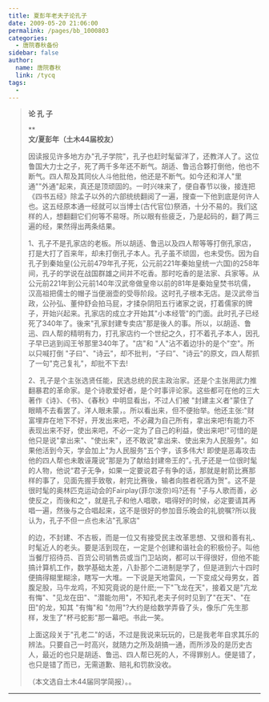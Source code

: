 ```yaml
---
title: 夏彭年老夫子论孔子
date: 2009-05-20 21:06:00
permalink: /pages/bb_1000803
categories: 
  - 唐院春秋备份
sidebar: false
author: 
  name: 唐院春秋
  link: /tycq
tags: 
  - 
---
```


> **论 孔 子**
>
> **  
> **文/夏彭年（土木44届校友）**
>
>
> 因读报见许多地方办"孔子学院"，孔子也赶时髦留洋了，还教洋人了。这位鲁国大力士之子，死了两千多年还不断气。胡适、鲁迅合夥打倒他，他也不断气。四人帮及其同伙人斗他批他，他还是不断气。如今还和洋人"里通""外通"起来，真还是顶顽固的。一时兴味来了，便自春节以後，接连把
> 《四书五经》除孟子以外的六部统统翻阅了一遍，搜查一下他到底是何许人也。这五经原本通一经就可以当博士(古代官位)祭酒，十分不易的。我们这样的人，想翻翻它们何等不易呀。所以眼有些疲乏，乃是起码的，翻了两三遍的经，果然得出两条结果。
>
>
> 1、孔子不是孔家店的老板。所以胡适、鲁迅以及四人帮等等打倒孔家店，打是大打了百来年，却未打倒孔子本人。孔子虽不顽固，也未受伤。因为自孔子到秦始皇(公元前479年孔子死，公元前221年秦始皇统一六国)的258年间，孔子的学说在战国群雄之间并不吃香。那时吃香的是法家、兵家等。从公元前221年到公元前140年汉武帝做皇帝以前的81年是秦始皇焚书坑儒，汉高祖把儒士的帽子当便溺壶的受辱阶段。这时孔子根本无店。是汉武帝当政，公孙弘、董仲舒会拍马屁，才揉杂阴阳五行诸家之说，打着儒家的牌子，开始兴起来。孔家店的成立才开始其"小本经管"的门面。此时孔子已经死了340年了。後来"孔家封建专卖店"那是後人的事。所以，以胡适、鲁迅、四人帮的精明有力，打孔家店约一个世纪之久，打不着孔子本人，因孔子早已逃到阎王爷那里340年了。"店"和
> "人"沾不着边!扑的是个"空"。所以只喊打倒 "子曰"、"诗云"，却不批判，“子曰”、"诗云"的原文，四人帮抓了一句"克己复礼"，却批不下去!
>
>
> 2、孔子是个主张选贤任能，民选总统的民主政治家。还是个主张用武力推翻暴君的革命家。是个诗歌爱好者，是个时事评论家。这些都可在他的三大著作《诗》、《书》、《春秋》中明显看出，不过人们被
> "封建主义者"蒙住了眼睛不去看罢了。洋人眼未蒙，。所以看出来，但不便抬举。他还主张:"财富埋弃在地下不好，开发出来吧，不必藏为自己所有，拿出来吧!有能力不表现出来不好，使出来吧，不必一定为了自己的利益，使出来吧!"可惜的是他只是说"拿出来"、"使出来"，还不敢说"拿出来、使出来为人民服务"。如果他活到今天，学会加上"为人民服务"五个字，该多伟大!
> 即使是恶毒攻击他的四人帮也未敢诬蔑说“那是为了献给封建帝王的”。·孔子还是一位很时髦的人物，他说“君子无争，如果一定要说君子有争的话，那就是射箭比赛那样的事了，见面先握手致敬，射完比赛後，输者向胜者祝酒为贺"。这不是很时髦的奥林匹克运动会的Fairplay(菲尔泼奈)吗?还有
> "子与人歌而善，必使反之，而後和之"，就是孔子和他人唱歌，唱得好的时候，必定要请其再唱一遍，然後与之合唱起来，这不是很好的参加音乐晚会的礼貌嘱?所以我认为，孔子不但一点也未沾"孔家店"
>
>
> 的边，不封建、不古板，而是一位又有接受民主改革思想、又很和善有礼、时髦近人的老头。要是活到现在，一定是个创建和谐社会的积极份子。叫他当餐厅招待员、百货公司销售员或当门卫站岗，都可以干得很好，但他不能搞计算机工作，数学基础太差，八卦那个二进制是学了，但是进到六十四时便搞得糊里糊涂，瞎写一大堆。一下说是天地雷风，一下变成父母男女，首腹足股，马牛龙鸡，不知究竟说的是什麽;一下"飞龙在天"，接着又是"亢龙有悔"、"见龙在田"、"潜能勿用"，不知孔老夫子何时见到了"在天"、"在田"的龙，知其
> "有悔"和 "勿用"?大约是给数学弄昏了头，像乐广先生那样，发生了"杯弓蛇影"那一幕吧。书此一笑。
>
>
> 上面这段关于"孔老二"的话，不过是我说来玩玩的，已是我老年自求其乐的辨法。只要自己一时高兴，就随力之所及胡搞一通，而所涉及的是历史古人，最近的也只是胡适、鲁迅、四人帮已死的人，不得罪别人。便是错了，也只是错了而已，无需道歉、赔礼和罚款没收。
>
> （本文选自土木44届同学简报）。。  
  
---
